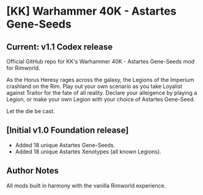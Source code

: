 # [KK] Warhammer 40K - Astartes Gene-Seeds
## Current: v1.1 Codex release

Official GitHub repo for KK's Warhammer 40K - Astartes Gene-Seeds mod for Rimworld.

As the Horus Heresy rages across the galaxy, the Legions of the Imperium crashland on the Rim.
Play out your own scenario as you take Loyalist against Traitor for the fate of all reality.
Declare your alleigence by playing a Legion, or make your own Legion with your choice of Astartes Gene-Seed.

Let the die be cast.

## [Initial v1.0 Foundation release]
- Added 18 unique Astartes Gene-Seeds.
- Added 18 unique Astartes Xenotypes (all known Legions).

## Author Notes

All mods built in harmony with the vanilla Rimworld experience.